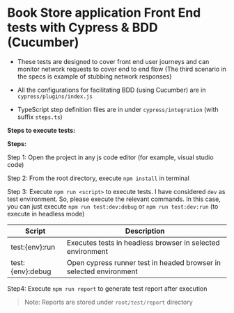 # Book Store application Front End tests with Cypress & BDD (Cucumber)
- These tests are designed to cover front end user journeys and can monitor network requests to cover end to end flow (The third scenario in the specs is example of stubbing network responses)

- All the configurations for facilitating BDD (using Cucumber) are in `cypress/plugins/index.js`

- TypeScript step definition files are in under `cypress/integration` (with suffix `steps.ts`)

**Steps to execute tests:**

**Steps:**

Step 1: Open the project in any js code editor (for example, visual studio code)

Step 2: From the root directory, execute `npm install` in terminal

Step 3: Execute `npm run <script>` to execute tests. I have considered `dev` as test environment. So, please execute the relevant commands. In this case, you can just execute `npm run test:dev:debug` or `npm run test:dev:run` (to execute in headless mode)

| Script            | Description                                                         | 
| ----------------- | --------------------------------------------------------------------|
|test:{env}:run     | Executes tests in headless browser in selected environment           |
|test:{env}:debug   | Open cypress runner test in headed browser in selected environment  |

Step4: Execute `npm run report` to generate test report after execution

>Note: Reports are stored under `root/test/report` directory
